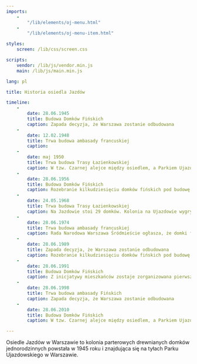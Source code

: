 ```yaml
---
imports:
    -
        "/lib/elements/oj-menu.html"
    -
        "/lib/elements/oj-menu-item.html"

styles:
    screen: /lib/css/screen.css

scripts:
    vendor: /lib/js/vendor.min.js
    main: /lib/js/main.min.js

lang: pl

title: Historia osiedla Jazdów

timeline:
    -
        date: 28.06.1945
        title: Budowa Domków Fińskich
        caption: Zapada decyzja, że Warszawa zostanie odbudowana
    -
        date: 12.02.1948
        title: Trwa budowa ambasady francuskiej
        caption:
    -
        date: maj 1950
        title: Trwa budowa Trasy Łazienkowskiej
        caption: W tzw. Czarnej alejce między osiedlem, a Parkiem Ujazdowskim, zostaje nadane imię Johna Lennona
    -
        date: 28.06.1956
        title: Budowa Domków Fińskich
        caption: Rozebranie kilkudziesięciu domków fińskich pod budowę ambasady francuskiej przy ulicy Pięknej 1
    -
        date: 24.05.1968
        title: Trwa budowa Trasy Łazienkowskiej
        caption: Na Jazdowie stoi 29 domków. Kolonia na Ujazdowie wygrywa plebiscyt internetowy "Miejsce Stołeczne – Społeczne" w kategorii "Miejsce z doświadczeniem"
    -
        date: 28.06.1974
        title: Trwa budowa ambasady francuskiej
        caption: Rada Narodowa Warszawa Śródmieście ogłasza, że domki fińskie na Jazdowie zostaną rozebrane do 1974 roku
    -
        date: 28.06.1989
        title: Zapada decyzja, że Warszawa zostanie odbudowana
        caption: Rozebranie kilkudziesięciu domków fińskich pod budowę ambasady francuskiej przy ulicy Pięknej 1
    -
        date: 28.06.1991
        title: Budowa Domków Fińskich
        caption: Z inicjatywy mieszkańców zostaje zorganizowana pierwsza Noc Muzeów na Jazdowie
    -
        date: 28.06.1998
        title: Trwa budowa ambasady Fińskich
        caption: Zapada decyzja, że Warszawa zostanie odbudowana
    -
        date: 28.06.2010
        title: Budowa Domków Fińskich
        caption: W tzw. Czarnej alejce między osiedlem, a Parkiem Ujazdowskim, zostaje nadane imię Johna Lennona

---
```

Osiedle Jazdów w Warszawie to kolonia parterowych drewnianych domków jednorodzinnych powstała w 1945 roku i znajdująca się na tyłach Parku Ujazdowskiego w Warszawie.
